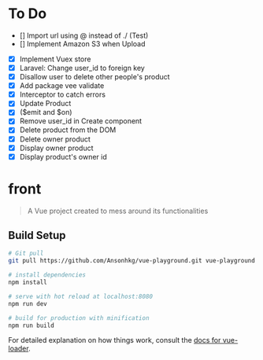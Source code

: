 # To Do
- [] Import url using @ instead of ./ (Test)
- [] Implement Amazon S3 when Upload
- [x] Implement Vuex store
- [x] Laravel: Change user_id to foreign key
- [x] Disallow user to delete other people's product
- [x] Add package vee validate
- [x] Interceptor to catch errors
- [x] Update Product 
- [x] ($emit and $on)
- [x] Remove user_id in Create component
- [x] Delete product from the DOM
- [x] Delete owner product
- [x] Display owner product
- [x] Display product's owner id

# front

> A Vue project created to mess around its functionalities

## Build Setup

``` bash
# Git pull
git pull https://github.com/Ansonhkg/vue-playground.git vue-playground

# install dependencies
npm install

# serve with hot reload at localhost:8080
npm run dev

# build for production with minification
npm run build
```

For detailed explanation on how things work, consult the [docs for vue-loader](http://vuejs.github.io/vue-loader).
